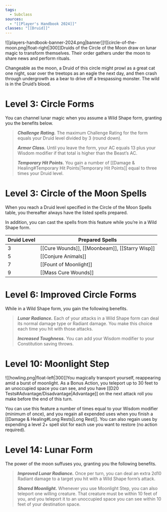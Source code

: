 ```yaml
---
tags:
  - Subclass
sources:
  - "[[Player's Handbook 2024]]"
classes: "[[Druid]]"
---
```

![[players-handbook-banner-2024.png|banner]]![[circle-of-the-moon.png|float-right|300]]Druids of the Circle of the Moon draw on lunar magic to transform themselves. Their order gathers under the moon to share news and perform rituals.

Changeable as the moon, a Druid of this circle might prowl as a great cat one night, soar over the treetops as an eagle the next day, and then crash through undergrowth as a bear to drive off a trespassing monster. The wild is in the Druid’s blood.
# Level 3: Circle Forms
You can channel lunar magic when you assume a Wild Shape form, granting you the benefits below.
>**_Challenge Rating._** The maximum Challenge Rating for the form equals your Druid level divided by 3 (round down).
>
>**_Armor Class._** Until you leave the form, your AC equals 13 plus your Wisdom modifier if that total is higher than the Beast’s AC.
>
>**_Temporary Hit Points._** You gain a number of [[Damage & Healing#Temporary Hit Points\|Temporary Hit Points]] equal to three times your Druid level.
# Level 3: Circle of the Moon Spells
When you reach a Druid level specified in the Circle of the Moon Spells table, you thereafter always have the listed spells prepared.

In addition, you can cast the spells from this feature while you’re in a Wild Shape form.

| Druid Level | Prepared Spells                                                                                                                                                                                         |
|:----------- | ------------------------------------------------------------------------------------------------------------------------------------------------------------------------------------------------------- |
| 3           | [[Cure Wounds]], [[Moonbeam]], [[Starry Wisp]] |
| 5           | [[Conjure Animals]]                                                                                                                             |
| 7           | [[Fount of Moonlight]]                                                                                                                       |
| 9           | [[Mass Cure Wounds]]                                                                                                                           |

# Level 6: Improved Circle Forms

While in a Wild Shape form, you gain the following benefits.
>**_Lunar Radiance._** Each of your attacks in a Wild Shape form can deal its normal damage type or Radiant damage. You make this choice each time you hit with those attacks.
>
>**_Increased Toughness._** You can add your Wisdom modifier to your Constitution saving throws.
# Level 10: Moonlight Step
![[howling.png|float-left|300]]You magically transport yourself, reappearing amid a burst of moonlight. As a Bonus Action, you teleport up to 30 feet to an unoccupied space you can see, and you have [[D20 Tests#Advantage/Disadvantage\|Advantage]] on the next attack roll you make before the end of this turn.

You can use this feature a number of times equal to your Wisdom modifier (minimum of once), and you regain all expended uses when you finish a [[Damage & Healing#Long Rests|Long Rest]]. You can also regain uses by expending a level 2+ spell slot for each use you want to restore (no action required).
# Level 14: Lunar Form
The power of the moon suffuses you, granting you the following benefits.

>**_Improved Lunar Radiance._** Once per turn, you can deal an extra 2d10 Radiant damage to a target you hit with a Wild Shape form’s attack.
>
>**_Shared Moonlight._** Whenever you use Moonlight Step, you can also teleport one willing creature. That creature must be within 10 feet of you, and you teleport it to an unoccupied space you can see within 10 feet of your destination space.